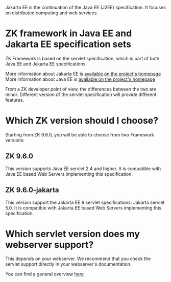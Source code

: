 Jakarta EE is the continuation of the Java EE (J2EE) specification. It
focuses on distributed computing and web services.

# ZK framework in Java EE and Jakarta EE specification sets

ZK Framework is based on the servlet specification, which is part of
both Java EE and Jakarta EE specifications.

More information about Jakarta EE is [available on the project's
homepage](https://jakarta.ee/about/) More information about Java EE is
[available on the project's
homepage](https://www.oracle.com/java/technologies/java-ee-glance.html)

From a ZK developer point of view, the differences between the two are
minor. Different version of the servlet specification will provide
different features.

# Which ZK version should I choose?

Starting from ZK 9.6.0, you will be able to choose from two Framework
versions:

## ZK 9.6.0

This version supports Java EE servlet 2.4 and higher. It is compatible
with Java EE based Web Servers implementing this specification.

## ZK 9.6.0-jakarta

This version support the Jakarta EE 9 servlet specifications: Jakarta
servlet 5.0. It is compatible with Jakarta EE based Web Servers
implementing this specification.

# Which servlet version does my webserver support?

This depends on your webserver. We recommend that you check the servlet
support directly in your webserver's documentation.

You can find a general overview
[here](https://en.wikipedia.org/wiki/Jakarta_EE#Certified_referencing_runtimes)
